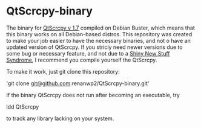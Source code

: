 # QtScrcpy-binary
The binary for [QtScrcpy v 1.7](https://github.com/barry-ran/QtScrcpy) compiled on Debian Buster, which means that this binary works on all Debian-based distros. This repository was created to make your job easier to have the necessary binaries, and not o have an updated version of QtScrcpy. If you stricly need newer versions due to some bug or necessary feature, and not due to a [Shiny New Stuff Syndrome](https://wiki.debian.org/DontBreakDebian#Don.27t_suffer_from_Shiny_New_Stuff_Syndrome), I recommend you compile yourself the QtScrcpy.


To make it work, just git clone this repository: 

'git clone git@github.com:renanwp2/QtScrcpy-binary.git'

If the binary QtScrcpy does not run after becoming an executable, try 

ldd QtScrcpy

to track any library lacking on your system.
